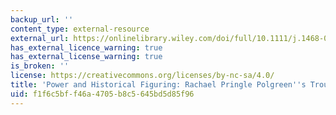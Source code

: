 ```yaml
---
backup_url: ''
content_type: external-resource
external_url: https://onlinelibrary.wiley.com/doi/full/10.1111/j.1468-0424.2010.01616.x
has_external_licence_warning: true
has_external_license_warning: true
is_broken: ''
license: https://creativecommons.org/licenses/by-nc-sa/4.0/
title: 'Power and Historical Figuring: Rachael Pringle Polgreen''s Troubled Archive'
uid: f1f6c5bf-f46a-4705-b8c5-645bd5d85f96
---
```

